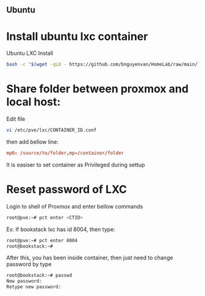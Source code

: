 Ubuntu
--------

# Install ubuntu lxc container

Ubuntu LXC Install

```bash
bash -c "$(wget -qLO - https://github.com/bnguyenvan/HomeLab/raw/main/lxc/ubuntu.sh)"
```

# Share folder between proxmox and local host:
Edit file
```bash
vi /etc/pve/lxc/CONTAINER_ID.conf
```
then add bellow line:
```conf
mp0: /source/to/folder,mp=/container/folder
```
It is easiser to set container as Privileged during settup

# Reset password of LXC
Login to shell of Proxmox and enter bellow commands
```bash
root@pve:~# pct enter <CTID>
```
Ex: If bookstack lxc has id 8004, then type:
```bash
root@pve:~# pct enter 8004
root@bookstack:~#
```
After this, you has been inside container, then just need to change password by type
```bash
root@bookstack:~# passwd
New password: 
Retype new password: 
```

